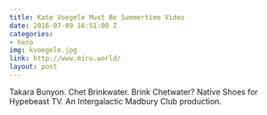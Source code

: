 ```yaml
---
title: Kate Voegele Must Be Summertime Video
date: 2016-07-09 16:51:00 Z
categories:
- hero
img: kvoegele.jpg
link: http://www.miru.world/
layout: post
---
```


Takara Bunyon. Chet Brinkwater. Brink Chetwater? Native Shoes for Hypebeast TV. An Intergalactic Madbury Club production.
